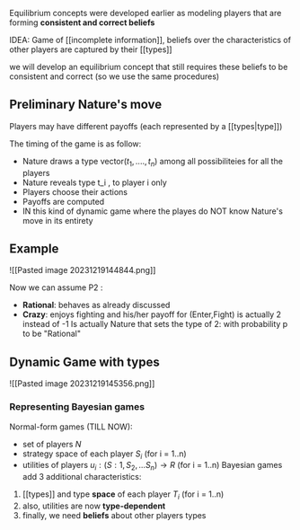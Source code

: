 Equilibrium concepts were developed earlier as modeling players that are forming **consistent and correct beliefs**

IDEA:
Game of [[incomplete information]], beliefs over the characteristics of other players are captured by their [[types]]


we will develop an equilibrium concept that still requires these beliefs to be consistent and correct (so we use the same procedures)

## Preliminary Nature's move 
Players may have different payoffs (each represented by a [[types|type]])

The timing of the game is as follow:
- Nature draws a type vector($t_1,....,t_n$) among all possibiliteies for all the players
- Nature reveals type t_i , to player i only 
- Players choose their actions
- Payoffs are computed
- IN this kind of dynamic game where the playes do NOT know Nature's move in its entirety


## Example
![[Pasted image 20231219144844.png]]

Now we can assume P2 :
- **Rational**: behaves as already discussed 
- **Crazy**: enjoys fighting and his/her payoff for (Enter,Fight) is actually 2 instead of -1
Is actually Nature that sets the type of 2: with probability p to be "Rational"

## Dynamic Game with types
![[Pasted image 20231219145356.png]]


### Representing Bayesian games
Normal-form games (TILL NOW):
- set of players $N$
- strategy space of each player $S_i$ (for i = 1..n)
- utilities of players $u_i:(S:1,S_2,...S_n)\rightarrow R$ (for i = 1..n)
Bayesian games add 3 additional characteristics:
1. [[types]] and type **space** of each player $T_i$ (for i = 1..n)
2. also, utilities are now **type-dependent**
3. finally, we need **beliefs** about other players types


